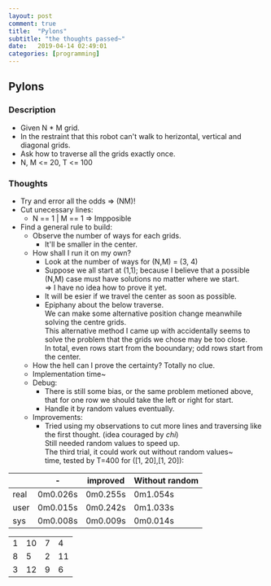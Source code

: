 ```yaml
---
layout: post
comment: true
title:  "Pylons"
subtitle: "the thoughts passed~"
date:   2019-04-14 02:49:01
categories: [programming]
---		
```

		

## Pylons  

### Description


* Given N * M grid.	
* In the restraint that this robot can't walk to herizontal, vertical and diagonal grids.
* Ask how to traverse all the grids exactly once.
* N, M <= 20, T <= 100

### Thoughts

* Try and error all the odds => (NM)!
* Cut unecessary lines:
	* N == 1 | M == 1  => Impposible
* Find a general rule to build:
	* Observe the number of ways for each grids.
		* It'll be smaller in the center.
	* How shall I run it on my own?
		* Look at the number of ways for (N,M) = (3, 4)
		* Suppose we all start at (1,1); because I believe that a possible (N,M) case must have solutions no matter where we start. 	
		=> I have no idea how to prove it yet.
		* It will be esier if we travel the center as soon as possible.		
		* Epiphany about the below traverse.	
		We can make some alternative position change meanwhile solving the centre grids.	
		This alternative method I came up with accidentally seems to solve the problem that the grids we chose may be too close.	
		In total, even rows start from the booundary; odd rows start from the center.	
	* How the hell can I prove the certainty? Totally no clue.
	* Implementation time~
	* Debug:
		* There is still some bias, or the same problem metioned above, that for one row we should take the left or right for start.	
		* Handle it by random values eventually.
	* Improvements:
		* Tried using my observations to cut more lines and traversing like the first thought. (idea couraged by _chi_)			
		Still needed random values to speed up.			
		The third trial, it could work out without random values~		
		time, tested by T=400 for ([1, 20],[1, 20]):	
			
|      | -  | improved | Without random |
|---   |---|---| --- |
| real | 0m0.026s | 0m0.255s | 0m1.054s|
| user | 0m0.015s | 0m0.242s | 0m1.033s|
| sys  | 0m0.008s | 0m0.009s | 0m0.014s|
		
		

|   |   |   |   |
|---|---|---|---|
| 1 | 10 | 7 | 4 |
| 8 | 5 | 2 |  11 | 
| 3 | 12 | 9 | 6 | 
	



